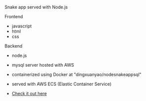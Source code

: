 Snake app served with Node.js

Frontend
  - javascript
  - html
  - css
  
Backend
  - node.js
  - mysql server hosted with AWS

 - containerized using Docker at "dingxuanyao/nodesnakeappsql"
 - served with AWS ECS (Elastic Container Service)
 - [Check it out here](http://54.211.106.28/)

